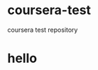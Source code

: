# coursera-test
coursera test repository
<html>
  <head>
    <style>
      <
    </style>
    <h1> hello </h1>
  </head>
</html>
